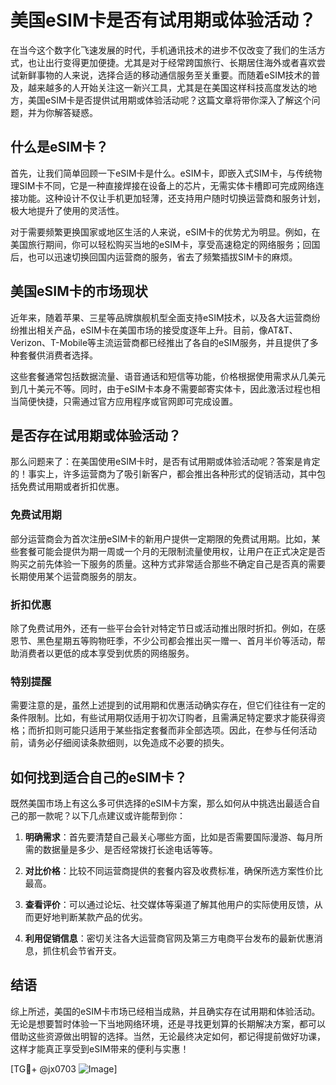 # 美国eSIM卡是否有试用期或体验活动？

在当今这个数字化飞速发展的时代，手机通讯技术的进步不仅改变了我们的生活方式，也让出行变得更加便捷。尤其是对于经常跨国旅行、长期居住海外或者喜欢尝试新鲜事物的人来说，选择合适的移动通信服务至关重要。而随着eSIM技术的普及，越来越多的人开始关注这一新兴工具，尤其是在美国这样科技高度发达的地方，美国eSIM卡是否提供试用期或体验活动呢？这篇文章将带你深入了解这个问题，并为你解答疑惑。

## 什么是eSIM卡？

首先，让我们简单回顾一下eSIM卡是什么。eSIM卡，即嵌入式SIM卡，与传统物理SIM卡不同，它是一种直接焊接在设备上的芯片，无需实体卡槽即可完成网络连接功能。这种设计不仅让手机更加轻薄，还支持用户随时切换运营商和服务计划，极大地提升了使用的灵活性。

对于需要频繁更换国家或地区生活的人来说，eSIM卡的优势尤为明显。例如，在美国旅行期间，你可以轻松购买当地的eSIM卡，享受高速稳定的网络服务；回国后，也可以迅速切换回国内运营商的服务，省去了频繁插拔SIM卡的麻烦。

## 美国eSIM卡的市场现状

近年来，随着苹果、三星等品牌旗舰机型全面支持eSIM技术，以及各大运营商纷纷推出相关产品，eSIM卡在美国市场的接受度逐年上升。目前，像AT&T、Verizon、T-Mobile等主流运营商都已经推出了各自的eSIM服务，并且提供了多种套餐供消费者选择。

这些套餐通常包括数据流量、语音通话和短信等功能，价格根据使用需求从几美元到几十美元不等。同时，由于eSIM卡本身不需要邮寄实体卡，因此激活过程也相当简便快捷，只需通过官方应用程序或官网即可完成设置。

## 是否存在试用期或体验活动？

那么问题来了：在美国使用eSIM卡时，是否有试用期或体验活动呢？答案是肯定的！事实上，许多运营商为了吸引新客户，都会推出各种形式的促销活动，其中包括免费试用期或者折扣优惠。

### 免费试用期

部分运营商会为首次注册eSIM卡的新用户提供一定期限的免费试用期。比如，某些套餐可能会提供为期一周或一个月的无限制流量使用权，让用户在正式决定是否购买之前先体验一下服务的质量。这种方式非常适合那些不确定自己是否真的需要长期使用某个运营商服务的朋友。

### 折扣优惠

除了免费试用外，还有一些平台会针对特定节日或活动推出限时折扣。例如，在感恩节、黑色星期五等购物旺季，不少公司都会推出买一赠一、首月半价等活动，帮助消费者以更低的成本享受到优质的网络服务。

### 特别提醒

需要注意的是，虽然上述提到的试用期和优惠活动确实存在，但它们往往有一定的条件限制。比如，有些试用期仅适用于初次订购者，且需满足特定要求才能获得资格；而折扣则可能只适用于某些指定套餐而非全部选项。因此，在参与任何活动前，请务必仔细阅读条款细则，以免造成不必要的损失。

## 如何找到适合自己的eSIM卡？

既然美国市场上有这么多可供选择的eSIM卡方案，那么如何从中挑选出最适合自己的那一款呢？以下几点建议或许能帮到你：

1. **明确需求**：首先要清楚自己最关心哪些方面，比如是否需要国际漫游、每月所需的数据量是多少、是否经常拨打长途电话等等。
   
2. **对比价格**：比较不同运营商提供的套餐内容及收费标准，确保所选方案性价比最高。
   
3. **查看评价**：可以通过论坛、社交媒体等渠道了解其他用户的实际使用反馈，从而更好地判断某款产品的优劣。
   
4. **利用促销信息**：密切关注各大运营商官网及第三方电商平台发布的最新优惠消息，抓住机会节省开支。

## 结语

综上所述，美国的eSIM卡市场已经相当成熟，并且确实存在试用期和体验活动。无论是想要暂时体验一下当地网络环境，还是寻找更划算的长期解决方案，都可以借助这些资源做出明智的选择。当然，无论最终决定如何，都记得提前做好功课，这样才能真正享受到eSIM带来的便利与实惠！

[TG💪+ @jx0703 ![Image](https://github.com/user-attachments/assets/dbca1d08-cadb-493c-b0ec-ad6f7a83f270)]